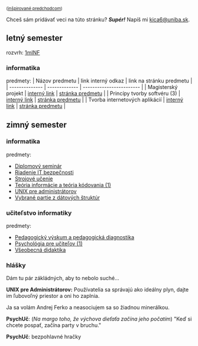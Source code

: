 <small> ([inšpirované predchodcom](https://hranolkyshamburgerom.sk)) </small>

Chceš sám pridávať veci na túto stránku? ___Supér!___ Napíš mi <kica6@uniba.sk>.

## letný semester

rozvrh: [1mINF](https://candle.fmph.uniba.sk/kruzky/1mINF)

### informatika

predmety:
| Názov predmetu | link interný odkaz | link na stránku predmetu |
| -------------- | ------------- | ------------------------ |
| Magisterský projekt | [interný link](/minf/magistersky-projekt) | [stránka predmetu](http://www.dcs.fmph.uniba.sk/~bernat/mp/) |
| Princípy tvorby softvéru (3) | [interný link](/minf/principy-tvorby-softveru-3) | [stránka predmetu](http://www.dcs.fmph.uniba.sk/~kosticova/202324/pts3.html) |
| Tvorba internetových aplikácií | [interný link](/minf/tvorba-internetovych-aplikacii) | [stránka predmetu](https://micro.dcs.fmph.uniba.sk/dokuwiki/sk:dcs:tia:start) |

## zimný semester

### informatika

predmety:

- [Diplomový seminár](/minf/diplomovy-seminar)
- [Riadenie IT bezpečnosti](/minf/riadenie-it-bezpecnosti)
- [Strojové učenie](/minf/strojove-ucenie)
- [Teória informácie a teória kódovania (1)](/minf/teoria-informacie-a-kodovania-1)
- [UNIX pre administrátorov](/minf/unix-pre-administratorov)
- [Vybrané partie z dátových štruktúr](/minf/vybrane-partie-z-datovych-struktur)

### učiteľstvo informatiky

predmety:
- [Pedagogický výskum a pedagogická diagnostika](puin/pedagogicky-vyskum-a-pedagogicka-diagnostika)
- [Psychológia pre učiteľov (1)](puin/psychologia-pre-ucitelov)
- [Všeobecná didaktika](puin/vseobecna-didaktika)


### hlášky

Dám tu pár zákládných, aby to nebolo suché...

__UNIX pre Administrátorov:__ Používatelia sa správajú ako ideálny plyn, dajte im ľubovoľný priestor a oni ho zaplnia.

Ja sa volám Andrej Ferko a neasociujem sa so žiadnou minerálkou.

__PsychUč__: (_Na margo toho, že výchova dieťaťa začína jeho počatím_) "Keď si chcete pospať, začína party v bruchu."

__PsychUč__: bezpohlavné hračky

